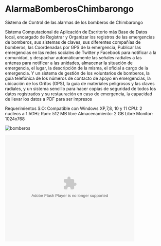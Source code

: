 # AlarmaBomberosChimbarongo
Sistema de Control de las alarmas de los bomberos de Chimbarongo

Sistema Computacional de Aplicación de Escritorio más Base de Datos local, encargado de Registrar y Organizar los registros de las emergencias de bomberos, sus sistemas de claves, sus diferentes compañías de bomberos, las Coordenadas por GPS de la emergencia, Publicar las emergencias en las redes sociales de Twitter y Facebook para notificar a la comunidad, y despachar automáticamente las señales radiales a las antenas para notificar a las unidades, almacenar la situación de emergencia, el lugar, la descripción de la misma, el oficial a cargo de la emergencia. Y un sistema de gestión de los voluntarios de bomberos, la guía telefónica de los números de contacto de apoyo en emergencias, la ubicación de los Grifos (GPS), la guía de materiales peligrosos y las claves radiales, y un sistema sencillo para hacer copias de seguridad de todos los datos registrados y su restauración en caso de emergencia, la capacidad de llevar los datos a PDF para ser impresos

Requerimientos
S.O: Compatible con Windows XP,7,8, 10 y 11
CPU: 2 nucleos a 1.5GHz
Ram: 512 MB libre
Almacenamiento: 2 GB Libre
Monitor: 1024x768

![bomberos](https://user-images.githubusercontent.com/50557455/159138500-f58e7d0c-d9dc-4799-82da-48aec0df0706.png)

<object width="425" height="350">
<param name="movie" value="https://www.youtube.com/embed/GWFYVNBe6LI"></param>
<param name="wmode" value="transparent"></param>
<embed src="https://www.youtube.com/embed/GWFYVNBe6LI" type="application/x-shockwave-flash" wmode="transparent" width="425" height="350">
</embed>
</object>
